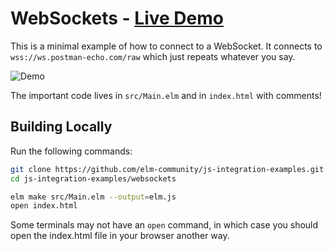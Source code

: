 # WebSockets - [Live Demo](https://ellie-app.com/8yYgw7y7sM2a1)

This is a minimal example of how to connect to a WebSocket. It connects to `wss://ws.postman-echo.com/raw` which just repeats whatever you say.

![Demo](demo.gif)

The important code lives in `src/Main.elm` and in `index.html` with comments!


## Building Locally

Run the following commands:

```bash
git clone https://github.com/elm-community/js-integration-examples.git
cd js-integration-examples/websockets

elm make src/Main.elm --output=elm.js
open index.html
```

Some terminals may not have an `open` command, in which case you should open the index.html file in your browser another way.
